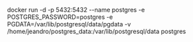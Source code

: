 docker run -d -p 5432:5432 --name postgres -e POSTGRES_PASSWORD=postgres -e PGDATA=/var/lib/postgresql/data/pgdata -v /home/jeandro/postgres_data:/var/lib/postgresql/data postgres

